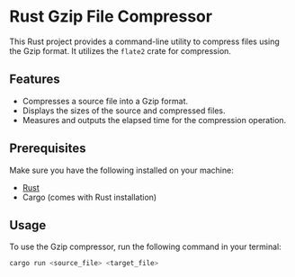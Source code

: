 # Rust Gzip File Compressor

This Rust project provides a command-line utility to compress files using the Gzip format. It utilizes the `flate2` crate for compression.

## Features

- Compresses a source file into a Gzip format.
- Displays the sizes of the source and compressed files.
- Measures and outputs the elapsed time for the compression operation.

## Prerequisites

Make sure you have the following installed on your machine:

- [Rust](https://www.rust-lang.org/tools/install)
- Cargo (comes with Rust installation)

## Usage

To use the Gzip compressor, run the following command in your terminal:

```bash
cargo run <source_file> <target_file>
